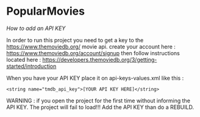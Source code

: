# PopularMovies

*How to add an API KEY*

In order to run this project you need to get a key to the https://www.themoviedb.org/ movie api.
create your account here : https://www.themoviedb.org/account/signup then follow instructions
located here : https://developers.themoviedb.org/3/getting-started/introduction

When you have your API KEY place it on api-keys-values.xml like this :

`<string name="tmdb_api_key">[YOUR API KEY HERE]</string>`

WARNING : if you open the project for the first time without informing the API KEY. The project will fail to load!!! Add the API KEY than do a REBUILD.
